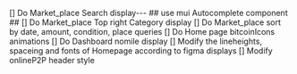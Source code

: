 [] Do Market_place Search display--- ## use mui Autocomplete component ##
[] Do Market_place Top right Category display
[] Do Market_place sort by date, amount, condition, place queries
[] Do Home page bitcoinIcons animations
[] Do Dashboard nomile display
[] Modify the lineheights, spaceing and fonts of Homepage according to figma displays
[] Modify onlineP2P header style

